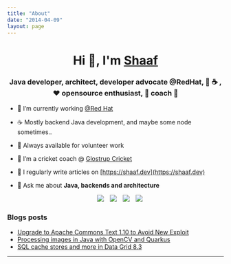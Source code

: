 ```yaml
---
title: "About"
date: "2014-04-09"
layout: page
---
```

<h1 align="center">Hi 👋, I'm <a href="https://shaaf.dev" target="blank">
Shaaf</a></h1>
<h3 align="center">Java developer, architect, developer advocate @RedHat, 🐧 ☕️ , ❤️ opensource enthusiast, 🏏 coach 🧢</h3>


- 🔭 I’m currently working <a href="https://www.redhat.com/jobs" target="blank">@Red Hat</a>

- ☕️ Mostly backend Java development, and maybe some node sometimes.. 

- 🌱 Always available for volunteer work

- 🤝 I’m a cricket coach @ <a href="https://www.facebook.com/groups/3278646455737586" target="blank">Glostrup Cricket</a>

- 📝 I regularly write articles on [https://shaaf.dev](https://shaaf.dev)

- 💬 Ask me about **Java, backends and architecture**

<p align="center">

 <div align="center"  class="icons-social" style="margin-left: 10px;">
        <a style="margin-left: 10px;"  target="_blank" href="https://www.linkedin.com/in/shaaf/">
			<img src="https://img.icons8.com/doodle/40/000000/linkedin--v2.png"></a>
        <a style="margin-left: 10px;" target="_blank" href="https://github.com/sshaaf">
		    <img src="https://img.icons8.com/doodle/40/000000/github--v1.png"></a>
		<a style="margin-left: 10px;" target="_blank" href="https://fosstodon.org/@shaaf">
				<img src="https://img.icons8.com/external-tal-revivo-filled-tal-revivo/40/null/external-mastodon-is-an-online-self-hosted-social-media-and-social-networking-service-logo-filled-tal-revivo.png" ></a>        
		<a style="margin-left: 10px;" target="_blank" href="https://twitter.com/syshaaf">
			<img src="https://img.icons8.com/doodle/1x/twitter-squared--v2.png" ></a>
      </div>

</p>

### Blogs posts

<!-- BLOG-POST-LIST:START -->
- [Upgrade to Apache Commons Text 1.10 to Avoid New Exploit](https://www.infoq.com/news/2022/11/apache-commons-vulnerability)
- [Processing images in Java with OpenCV and Quarkus](https://shaaf.dev/post/2022-04-11-processing-images-in-java-with-opencv-and-quarkus/)
- [SQL cache stores and more in Data Grid 8.3](https://shaaf.dev/post/2022-02-24-sql-cache-stores-and-more-data-grid-83/)
<!-- BLOG-POST-LIST:END -->

---
